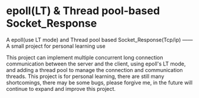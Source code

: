 # epoll(LT) & Thread pool-based Socket_Response
A epoll(use LT mode) and Thread pool based  Socket_Response(Tcp/ip) ——A small project for personal learning use


This project can implement multiple concurrent long connection communication between the server and the client, using epoll's LT mode, and adding a thread pool to manage the connection and communication threads.
This project is for personal learning, there are still many shortcomings, there may be some bugs, please forgive me, in the future will continue to expand and improve this project.
